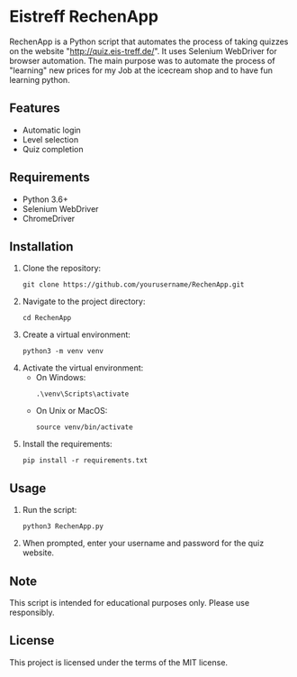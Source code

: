 # Eistreff RechenApp

RechenApp is a Python script that automates the process of taking quizzes on the website "http://quiz.eis-treff.de/". It uses Selenium WebDriver for browser automation. The main purpose was to automate the process of "learning" new prices for my Job at the icecream shop and to have fun learning python.

## Features

- Automatic login
- Level selection
- Quiz completion

## Requirements

- Python 3.6+
- Selenium WebDriver
- ChromeDriver

## Installation

1. Clone the repository:
   ```
   git clone https://github.com/yourusername/RechenApp.git
   ```
2. Navigate to the project directory:
   ```
   cd RechenApp
   ```
3. Create a virtual environment:
   ```
   python3 -m venv venv
   ```
4. Activate the virtual environment:
   - On Windows:
     ```
     .\venv\Scripts\activate
     ```
   - On Unix or MacOS:
     ```
     source venv/bin/activate
     ```
5. Install the requirements:
   ```
   pip install -r requirements.txt
   ```

## Usage

1. Run the script:
   ```
   python3 RechenApp.py
   ```
2. When prompted, enter your username and password for the quiz website.

## Note

This script is intended for educational purposes only. Please use responsibly.

## License

This project is licensed under the terms of the MIT license.
